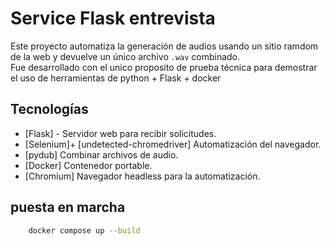# Service Flask entrevista

Este proyecto automatiza la generación de audios usando un sitio ramdom de la web y devuelve un único archivo `.wav` combinado.  
Fue desarrollado con el unico proposito de prueba técnica para demostrar el uso de herramientas de python + Flask + docker


## Tecnologías

- [Flask] - Servidor web para recibir solicitudes.
- [Selenium]+ [undetected-chromedriver] Automatización del navegador.
- [pydub] Combinar archivos de audio.
- [Docker] Contenedor portable.
- [Chromium] Navegador headless para la automatización.


## puesta en marcha
```bash
    docker compose up --build